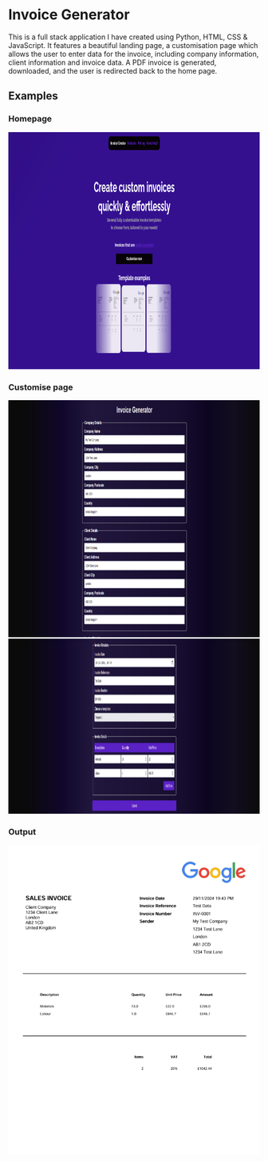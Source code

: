 # Invoice Generator

This is a full stack application I have created using Python, HTML, CSS & JavaScript. It features a beautiful landing page, a customisation page which allows the user to enter data for the invoice, including company information, client information and invoice data. A PDF invoice is generated, downloaded, and the user is redirected back to the home page.

## Examples
### Homepage 
<a href="url"><img src="examples/example-homepage.png" height="474" width="1000" ></a>

### Customise page
<a href="url"><img src="examples/example-customise1.png" height="474" width="1000" ></a>
<a href="url"><img src="examples/example-customise2.png" height="350" width="1000" ></a>

### Output 
![Output](examples/example-output.png)
